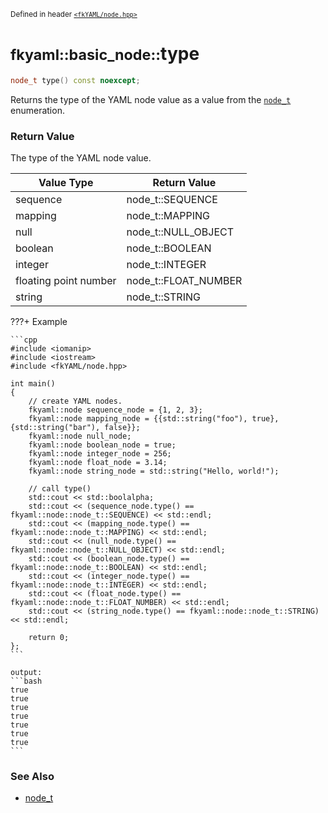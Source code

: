 <small>Defined in header [`<fkYAML/node.hpp>`](https://github.com/fktn-k/fkYAML/blob/develop/include/fkYAML/node.hpp)</small>

# <small>fkyaml::basic_node::</small>type

```cpp
node_t type() const noexcept;
```

Returns the type of the YAML node value as a value from the [`node_t`](node_t.md) enumeration.  

### **Return Value**

The type of the YAML node value.

| Value Type            | Return Value         |
| --------------------- | -------------------- |
| sequence              | node_t::SEQUENCE     |
| mapping               | node_t::MAPPING      |
| null                  | node_t::NULL_OBJECT  |
| boolean               | node_t::BOOLEAN      |
| integer               | node_t::INTEGER      |
| floating point number | node_t::FLOAT_NUMBER |
| string                | node_t::STRING       |

???+ Example

    ```cpp
    #include <iomanip>
    #include <iostream>
    #include <fkYAML/node.hpp>

    int main()
    {
        // create YAML nodes.
        fkyaml::node sequence_node = {1, 2, 3};
        fkyaml::node mapping_node = {{std::string("foo"), true}, {std::string("bar"), false}};
        fkyaml::node null_node;
        fkyaml::node boolean_node = true;
        fkyaml::node integer_node = 256;
        fkyaml::node float_node = 3.14;
        fkyaml::node string_node = std::string("Hello, world!");

        // call type()
        std::cout << std::boolalpha;
        std::cout << (sequence_node.type() == fkyaml::node::node_t::SEQUENCE) << std::endl;
        std::cout << (mapping_node.type() == fkyaml::node::node_t::MAPPING) << std::endl;
        std::cout << (null_node.type() == fkyaml::node::node_t::NULL_OBJECT) << std::endl;
        std::cout << (boolean_node.type() == fkyaml::node::node_t::BOOLEAN) << std::endl;
        std::cout << (integer_node.type() == fkyaml::node::node_t::INTEGER) << std::endl;
        std::cout << (float_node.type() == fkyaml::node::node_t::FLOAT_NUMBER) << std::endl;
        std::cout << (string_node.type() == fkyaml::node::node_t::STRING) << std::endl;

        return 0;
    };
    ```

    output:
    ```bash
    true
    true
    true
    true
    true
    true
    true
    ```

### **See Also**

* [node_t](node_t.md)